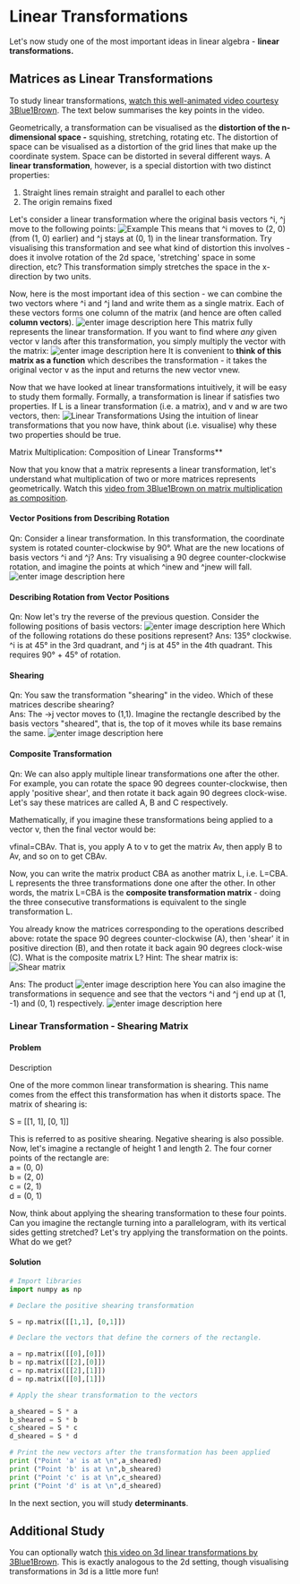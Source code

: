 # Linear Transformations

Let's now study one of the most important ideas in linear algebra - **linear transformations.**

## **Matrices as Linear Transformations**

To study linear transformations, [watch this well-animated video courtesy 3Blue1Brown](https://www.youtube.com/watch?v=kYB8IZa5AuE). The text below summarises the key points in the video.

Geometrically, a transformation can be visualised as the **distortion of the n-dimensional space -** squishing, stretching, rotating etc. The distortion of space can be visualised as a distortion of the grid lines that make up the coordinate system. Space can be distorted in several different ways. A **linear transformation**, however, is a special distortion with two distinct properties:

1. Straight lines remain straight and parallel to each other
2. The origin remains fixed

Let's consider a linear transformation where the original basis vectors ^i, ^j move to the following points: ![Example](https://i.ibb.co/4jPzY5t/Matrix-14.png) This means that ^i moves to (2, 0) (from (1, 0) earlier) and ^j stays at (0, 1) in the linear transformation. Try visualising this transformation and see what kind of distortion this involves - does it involve rotation of the 2d space, 'stretching' space in some direction, etc? This transformation simply stretches the space in the x-direction by two units.

Now, here is the most important idea of this section - we can combine the two vectors where ^i and ^j land and write them as a single matrix. Each of these vectors forms one column of the matrix (and hence are often called **column vectors**). ![enter image description here](https://i.ibb.co/84jLDyb/Matrix-15.png) This matrix fully represents the linear transformation. If you want to find where *any* given vector v lands after this transformation, you simply multiply the vector with the matrix: ![enter image description here](https://i.ibb.co/7G6fw4B/Matrix-16.png) It is convenient to **think of this matrix as a function** which describes the transformation - it takes the original vector v as the input and returns the new vector vnew.

Now that we have looked at linear transformations intuitively, it will be easy to study them formally. Formally, a transformation is linear if satisfies two properties. If L is a linear transformation (i.e. a matrix), and v and w are two vectors, then: ![Linear Transformations](https://i.ibb.co/wN9SY0s/Matrix-17.png) Using the intuition of linear transformations that you now have, think about (i.e. visualise) why these two properties should be true.

Matrix Multiplication: Composition of Linear Transforms**

Now that you know that a matrix represents a linear transformation, let's understand what multiplication of two or more matrices represents geometrically. Watch this [video from 3Blue1Brown on matrix multiplication as composition](https://www.youtube.com/watch?v=XkY2DOUCWMU).

#### Vector Positions from Describing Rotation

Qn: Consider a linear transformation. In this transformation, the coordinate system is rotated counter-clockwise by 90°. What are the new locations of basis vectors ^i and ^j?
Ans: Try visualising a 90 degree counter-clockwise rotation, and imagine the points at which ^inew and ^jnew will fall. ![enter image description here](https://i.ibb.co/b6XYdNm/Matrix-18.png)

#### Describing Rotation from Vector Positions

Qn: Now let's try the reverse of the previous question. Consider the following positions of basis vectors: ![enter image description here](https://i.ibb.co/5G5fkHj/Matrix-19.png) Which of the following rotations do these positions represent?
Ans: 135° clockwise. ^i is at 45° in the 3rd quadrant, and ^j is at 45° in the 4th quadrant. This requires 90° + 45° of rotation.

#### Shearing

Qn: You saw the transformation "shearing" in the video. Which of these matrices describe shearing?  
Ans: The →j vector moves to (1,1). Imagine the rectangle described by the basis vectors "sheared", that is, the top of it moves while its base remains the same. ![enter image description here](https://i.ibb.co/mRj0fk3/Matrix-20.png)

#### Composite Transformation

Qn: We can also apply multiple linear transformations one after the other. For example, you can rotate the space 90 degrees counter-clockwise, then apply 'positive shear', and then rotate it back again 90 degrees clock-wise. Let's say these matrices are called A, B and C respectively.

Mathematically, if you imagine these transformations being applied to a vector v, then the final vector would be:

vfinal=CBAv. That is, you apply A to v to get the matrix Av, then apply B to Av, and so on to get CBAv.

Now, you can write the matrix product CBA as another matrix L, i.e. L=CBA. L represents the three transformations done one after the other. In other words, the matrix L=CBA is the **composite transformation matrix** - doing the three consecutive transformations is equivalent to the single transformation L.

You already know the matrices corresponding to the operations described above: rotate the space 90 degrees counter-clockwise (A), then 'shear' it in positive direction (B), and then rotate it back again 90 degrees clock-wise (C). What is the composite matrix L? Hint: The shear matrix is: ![Shear matrix](https://i.ibb.co/tqqqGGJ/Matrix-21.png)

Ans: The product ![enter image description here](https://i.ibb.co/Fqm4bKR/Matrix-23.png) You can also imagine the transformations in sequence and see that the vectors ^i and ^j end up at (1, -1) and (0, 1) respectively. ![enter image description here](https://i.ibb.co/2WSFmTP/Matrix-22.png)

### Linear Transformation - Shearing Matrix

#### Problem

Description

One of the more common linear transformation is shearing. This name comes from the effect this transformation has when it distorts space. The matrix of shearing is:

S = [[1, 1], [0, 1]]

This is referred to as positive shearing. Negative shearing is also possible.  
Now, let's imagine a rectangle of height 1 and length 2. The four corner points of the rectangle are:  
a = (0, 0)  
b = (2, 0)  
c = (2, 1)  
d = (0, 1)

Now, think about applying the shearing transformation to these four points. Can you imagine the rectangle turning into a parallelogram, with its vertical sides getting stretched? Let's try applying the transformation on the points. What do we get?

#### Solution

```python
# Import libraries
import numpy as np 

# Declare the positive shearing transformation

S = np.matrix([[1,1], [0,1]])

# Declare the vectors that define the corners of the rectangle.

a = np.matrix([[0],[0]])
b = np.matrix([[2],[0]])
c = np.matrix([[2],[1]])
d = np.matrix([[0],[1]])

# Apply the shear transformation to the vectors

a_sheared = S * a
b_sheared = S * b 
c_sheared = S * c
d_sheared = S * d 

# Print the new vectors after the transformation has been applied
print ("Point 'a' is at \n",a_sheared)
print ("Point 'b' is at \n",b_sheared)
print ("Point 'c' is at \n",c_sheared)
print ("Point 'd' is at \n",d_sheared)
```

In the next section, you will study **determinants**.

## **Additional Study**

You can optionally watch [this video on 3d linear transformations by 3Blue1Brown](https://www.youtube.com/watch?v=rHLEWRxRGiM). This is exactly analogous to the 2d setting, though visualising transformations in 3d is a little more fun!

